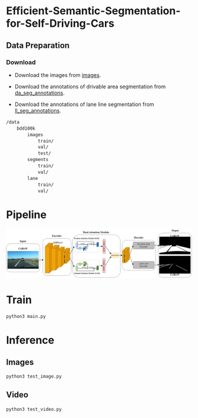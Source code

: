 # Efficient-Semantic-Segmentation-for-Self-Driving-Cars

## Data Preparation

### Download

- Download the images from [images](https://bdd-data.berkeley.edu/).

- Download the annotations of drivable area segmentation from [da_seg_annotations](https://drive.google.com/file/d/1xy_DhUZRHR8yrZG3OwTQAHhYTnXn7URv/view?usp=sharing). 
- Download the annotations of lane line segmentation from [ll_seg_annotations](https://drive.google.com/file/d/1lDNTPIQj_YLNZVkksKM25CvCHuquJ8AP/view?usp=sharing). 

```bash
/data
    bdd100k
        images
            train/
            val/
            test/
        segments
            train/
            val/
        lane
            train/
            val/
```
# Pipeline

<div align=center>
<img src='image\arch.png' width='600'>
</div>

# Train
```python
python3 main.py
```

# Inference

## Images
```python
python3 test_image.py
```
## Video
```python
python3 test_video.py
```
